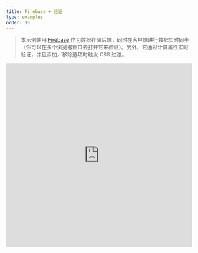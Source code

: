 ```yaml
---
title: Firebase + 验证
type: examples
order: 10
---
```


> 本示例使用 [Firebase](https://firebase.google.com/) 作为数据存储后端，同时在客户端进行数据实时同步（你可以在多个浏览器窗口去打开它来验证）。另外，它通过计算属性实时验证，并且添加／移除选项时触发 CSS 过渡。
<iframe width="100%" height="500" src="https://jsfiddle.net/chrisvfritz/pyLbpzzx/embedded/result,html,js,css" allowfullscreen="allowfullscreen" frameborder="0"></iframe>
